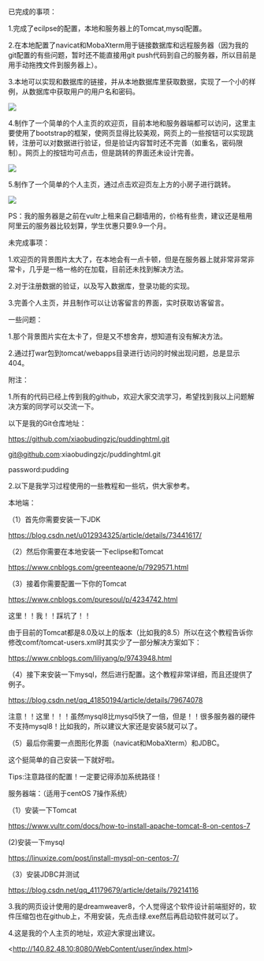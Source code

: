 已完成的事项：

1.完成了ecilpse的配置，本地和服务器上的Tomcat,mysql配置。

2.在本地配置了navicat和MobaXterm用于链接数据库和远程服务器（因为我的git配置的有些问题，暂时还不能直接用git push代码到自己的服务器，所以目前是用手动拖拽文件到服务器上）。

3.本地可以实现和数据库的链接，并从本地数据库里获取数据，实现了一个小的样例，从数据库中获取用户的用户名和密码。

![](C:\Users\xbd980904\Desktop\网页学习报告\数据库结果.PNG)

4.制作了一个简单的个人主页的欢迎页，目前本地和服务器端都可以访问，这里主要使用了bootstrap的框架，使网页显得比较美观，网页上的一些按钮可以实现跳转，注册可以对数据进行验证，但是验证内容暂时还不完善（如重名，密码限制）。网页上的按钮均可点击，但是跳转的界面还未设计完善。

![](C:\Users\xbd980904\Desktop\网页学习报告\欢迎.PNG)

5.制作了一个简单的个人主页，通过点击欢迎页左上方的小房子进行跳转。

![](C:\Users\xbd980904\Desktop\网页学习报告\个人主页.PNG)

PS：我的服务器是之前在vultr上租来自己翻墙用的，价格有些贵，建议还是租用阿里云的服务器比较划算，学生优惠只要9.9一个月。

未完成事项：

1.欢迎页的背景图片太大了，在本地会有一点卡顿，但是在服务器上就非常非常非常卡，几乎是一格一格的在加载，目前还未找到解决方法。

2.对于注册数据的验证，以及写入数据库，登录功能的实现。

3.完善个人主页，并且制作可以让访客留言的界面，实时获取访客留言。

一些问题：

1.那个背景图片实在太卡了，但是又不想舍弃，想知道有没有解决方法。

2.通过打war包到tomcat/webapps目录进行访问的时候出现问题，总是显示404。



附注：

1.所有的代码已经上传到我的github，欢迎大家交流学习，希望找到我以上问题解决方案的同学可以交流一下。

以下是我的Git仓库地址：

https://github.com/xiaobudingzjc/puddinghtml.git

git@github.com:xiaobudingzjc/puddinghtml.git

password:pudding

2.以下是我学习过程使用的一些教程和一些坑，供大家参考。

本地端：

（1）首先你需要安装一下JDK

<https://blog.csdn.net/u012934325/article/details/73441617/>

（2）然后你需要在本地安装一下eclipse和Tomcat

<https://www.cnblogs.com/greenteaone/p/7929571.html>

（3）接着你需要配置一下你的Tomcat

<https://www.cnblogs.com/puresoul/p/4234742.html>

这里！！我！！踩坑了！！

由于目前的Tomcat都是8.0及以上的版本（比如我的8.5）所以在这个教程告诉你修改comf/tomcat-users.xml时其实少了一部分解决方案如下：

<https://www.cnblogs.com/liliyang/p/9743948.html>

（4）接下来安装一下mysql，然后进行配置。这个教程非常详细，而且还提供了例子。

<https://blog.csdn.net/qq_41850194/article/details/79674078>

注意！！这里！！！虽然mysql8比mysql5快了一倍，但是！！很多服务器的硬件不支持mysql8！比如我的，所以建议大家还是安装5就可以了。

（5）最后你需要一点图形化界面（navicat和MobaXterm）和JDBC。

这个挺简单的自己安装一下就好啦。

Tips:注意路径的配置！一定要记得添加系统路径！

服务器端：（适用于centOS 7操作系统）

（1）安装一下Tomcat

<https://www.vultr.com/docs/how-to-install-apache-tomcat-8-on-centos-7>

  (2)安装一下mysql

<https://linuxize.com/post/install-mysql-on-centos-7/>

（3）安装JDBC并测试

<https://blog.csdn.net/qq_41179679/article/details/79214116>

3.我的网页设计使用的是dreamweaver8，个人觉得这个软件设计前端挺好的，软件压缩包也在github上，不用安装，先点击绿.exe然后再启动软件就可以了。

4.这是我的个人主页的地址，欢迎大家提出建议。

<<http://140.82.48.10:8080/WebContent/user/index.html>>

